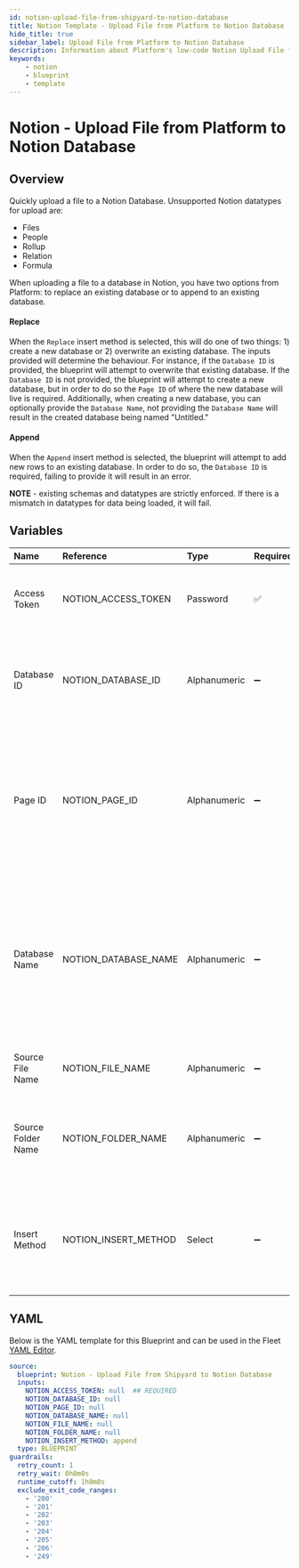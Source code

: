 ```yaml
---
id: notion-upload-file-from-shipyard-to-notion-database
title: Notion Template - Upload File from Platform to Notion Database
hide_title: true
sidebar_label: Upload File from Platform to Notion Database
description: Information about Platform's low-code Notion Upload File from Platform to Notion Database blueprint. Quickly upload a file to a Notion Database 
keywords:
    - notion
    - blueprint
    - template
---
```


# Notion - Upload File from Platform to Notion Database

## Overview
Quickly upload a file to a Notion Database. Unsupported Notion datatypes for upload are:
- Files
- People
- Rollup
- Relation
- Formula

When uploading a file to a database in Notion, you have two options from Platform: to replace an existing database or to append to an existing database. 

#### Replace
When the `Replace` insert method is selected, this will do one of two things: 1) create a new database or 2) overwrite an existing database. The inputs provided will determine the behaviour. For instance, if the `Database ID` is provided, the blueprint will attempt to overwrite that existing database. If the `Database ID` is not provided, the blueprint will attempt to create a new database, but in order to do so the `Page ID` of where the new database will live is required. Additionally, when creating a new database, you can optionally provide the `Database Name`, not providing the `Database Name` will result in the created database being named "Untitled."

#### Append
When the `Append` insert method is selected, the blueprint will attempt to add new rows to an existing database. In order to do so, the `Database ID` is required, failing to provide it will result in an error.


**NOTE** - existing schemas and datatypes are strictly enforced. If there is a mismatch in datatypes for data being loaded, it will fail.

## Variables

| Name | Reference | Type | Required | Default | Options | Description |
|:-----|:----------|:-----|:---------|:--------|:--------|:------------|
| Access Token | NOTION_ACCESS_TOKEN  | Password |:white_check_mark: | - | - | The access token assigned to the integration created |
| Database ID | NOTION_DATABASE_ID  | Alphanumeric |:heavy_minus_sign: | - | - | The ID of the notion database found in the URL. Is necessary if `Append` is selected |
| Page ID | NOTION_PAGE_ID  | Alphanumeric |:heavy_minus_sign: | - | - | The parent page ID where the Database will reside. Is only necessary if `Replace` is selected and the database doesn't exist. |
| Database Name | NOTION_DATABASE_NAME  | Alphanumeric |:heavy_minus_sign: | - | - | The optional name of the database to be created. If `Replace` is selected and the database doesn't exist, this will provide a name for the one that is created |
| Source File Name | NOTION_FILE_NAME  | Alphanumeric |:heavy_minus_sign: | - | - | The name of the file to load to Notion |
| Source Folder Name | NOTION_FOLDER_NAME  | Alphanumeric |:heavy_minus_sign: | - | - | The optional name of the folder containing the file to load to Notion |
| Insert Method | NOTION_INSERT_METHOD  | Select |:heavy_minus_sign: | `append` | Append: `append`<br></br><br></br>Replace: `replace`<br></br><br></br> | The option to overwrite an existing database, or append additional rows |


## YAML
Below is the YAML template for this Blueprint and can be used in the Fleet [YAML Editor](../../reference/fleets/yaml-editor.md).
```yaml
source:
  blueprint: Notion - Upload File from Shipyard to Notion Database
  inputs:
    NOTION_ACCESS_TOKEN: null  ## REQUIRED
    NOTION_DATABASE_ID: null
    NOTION_PAGE_ID: null
    NOTION_DATABASE_NAME: null
    NOTION_FILE_NAME: null
    NOTION_FOLDER_NAME: null
    NOTION_INSERT_METHOD: append
  type: BLUEPRINT
guardrails:
  retry_count: 1
  retry_wait: 0h0m0s
  runtime_cutoff: 1h0m0s
  exclude_exit_code_ranges:
    - '200'
    - '201'
    - '202'
    - '203'
    - '204'
    - '205'
    - '206'
    - '249'

```
